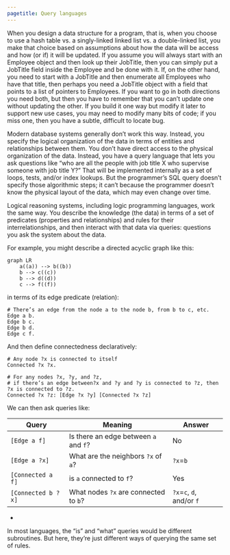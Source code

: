 ```yaml
---
pagetitle: Query languages
---
```

When you design a data structure for a program, that is, when you choose to use a hash table vs. a singly-linked linked list vs. a double-linked list, you make that choice based on assumptions about how the data will be access and how (or if) it will be updated.  If you assume you will always start with an Employee object and then look up their JobTitle, then you can simply put a JobTitle field inside the Employee and be done with it.  If, on the other hand, you need to start with a JobTitle and then enumerate all Employees who have that title, then perhaps you need a JobTitle object with a field that points to a list of pointers to Employees.  If you want to go in both directions you need both, but then you have to remember that you can’t update one without updating the other.  If you build it one way but modify it later to support new use cases, you may need to modify many bits of code; if you miss one, then you have a subtle, difficult to locate bug.

Modern database systems generally don’t work this way.  Instead, you specify the logical organization of the data in terms of entities and relationships between them.  You don’t have direct access to the physical organization of the data.  Instead, you have a query language that lets you ask questions like “who are all the people with job title X who supervise someone with job title Y?”  That will be implemented internally as a set of loops, tests, and/or index lookups.  But the programmer’s SQL query doesn’t specify those algorithmic steps; it can’t because the programmer doesn’t know the physical layout of the data, which may even change over time.

Logical reasoning systems, including logic programming languages, work the same way.  You describe the knowledge (the data) in terms of a set of predicates (properties and relationships) and rules for their interrelationships, and then interact with that data via queries: questions you ask the system about the data.

For example, you might describe a directed acyclic graph like this:
```mermaid
graph LR
    a((a)) --> b((b))
    b --> c((c))
    b --> d((d))
    c --> f((f))
```
in terms of its edge predicate (relation):
```step 
# There’s an edge from the node a to the node b, from b to c, etc.
Edge a b.
Edge b c.
Edge b d.
Edge c f.
```
And then define connectedness declaratively:
```step
# Any node ?x is connected to itself
Connected ?x ?x.

# For any nodes ?x, ?y, and ?z,
# if there’s an edge between?x and ?y and ?y is connected to ?z, then ?x is connected to ?z.
Connected ?x ?z: [Edge ?x ?y] [Connected ?x ?z]
```
We can then ask queries like:

| Query	| Meaning	 | Answer |
|------ | --------   | -------|
| `[Edge a f]`	| Is there an edge between `a` and `f`?	 |No |
| `[Edge a ?x]`	| What are the neighbors `?x` of `a`?	| `?x`=`b` |
| `[Connected a f]`	| is `a` connected to `f`?	| Yes|
| `[Connected b ?x]`	|What nodes `?x` are connected to `b`?	| `?x`=`c`, `d`, and/or `f`|
  
-



In most languages, the “is” and “what” queries would be different subroutines.  But here, they’re just different ways of querying the same set of rules.


